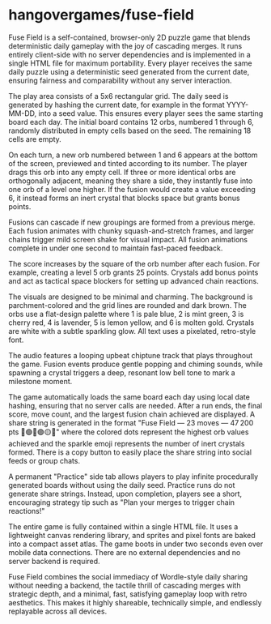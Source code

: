 # hangovergames/fuse-field

Fuse Field is a self-contained, browser-only 2D puzzle game that blends deterministic daily gameplay with the joy of cascading merges. It runs entirely client-side with no server dependencies and is 
implemented in a single HTML file for maximum portability. Every player receives the same daily puzzle using a deterministic seed generated from the current date, ensuring fairness and comparability without 
any server interaction.

The play area consists of a 5x6 rectangular grid. The daily seed is generated by hashing the current date, for example in the format YYYY-MM-DD, into a seed value. This ensures every player sees the same 
starting board each day. The initial board contains 12 orbs, numbered 1 through 6, randomly distributed in empty cells based on the seed. The remaining 18 cells are empty.

On each turn, a new orb numbered between 1 and 6 appears at the bottom of the screen, previewed and tinted according to its number. The player drags this orb into any empty cell. If three or more identical 
orbs are orthogonally adjacent, meaning they share a side, they instantly fuse into one orb of a level one higher. If the fusion would create a value exceeding 6, it instead forms an inert crystal that 
blocks space but grants bonus points.

Fusions can cascade if new groupings are formed from a previous merge. Each fusion animates with chunky squash-and-stretch frames, and larger chains trigger mild screen shake for visual impact. All fusion 
animations complete in under one second to maintain fast-paced feedback.

The score increases by the square of the orb number after each fusion. For example, creating a level 5 orb grants 25 points. Crystals add bonus points and act as tactical space blockers for setting up 
advanced chain reactions.

The visuals are designed to be minimal and charming. The background is parchment-colored and the grid lines are rounded and dark brown. The orbs use a flat-design palette where 1 is pale blue, 2 is mint 
green, 3 is cherry red, 4 is lavender, 5 is lemon yellow, and 6 is molten gold. Crystals are white with a subtle sparkling glow. All text uses a pixelated, retro-style font.

The audio features a looping upbeat chiptune track that plays throughout the game. Fusion events produce gentle popping and chiming sounds, while spawning a crystal triggers a deep, resonant low bell tone 
to mark a milestone moment.

The game automatically loads the same board each day using local date hashing, ensuring that no server calls are needed. After a run ends, the final score, move count, and the largest fusion chain achieved 
are displayed. A share string is generated in the format "Fuse Field — 23 moves — 47 200 pts 🔵🟢🔴🟣🟡✨" where the colored dots represent the highest orb values achieved and the sparkle emoji represents 
the number of inert crystals formed. There is a copy button to easily place the share string into social feeds or group chats.

A permanent "Practice" side tab allows players to play infinite procedurally generated boards without using the daily seed. Practice runs do not generate share strings. Instead, upon completion, players see 
a short, encouraging strategy tip such as "Plan your merges to trigger chain reactions!"

The entire game is fully contained within a single HTML file. It uses a lightweight canvas rendering library, and sprites and pixel fonts are baked into a compact asset atlas. The game boots in under two 
seconds even over mobile data connections. There are no external dependencies and no server backend is required.

Fuse Field combines the social immediacy of Wordle-style daily sharing without needing a backend, the tactile thrill of cascading merges with strategic depth, and a minimal, fast, satisfying gameplay loop 
with retro aesthetics. This makes it highly shareable, technically simple, and endlessly replayable across all devices.
